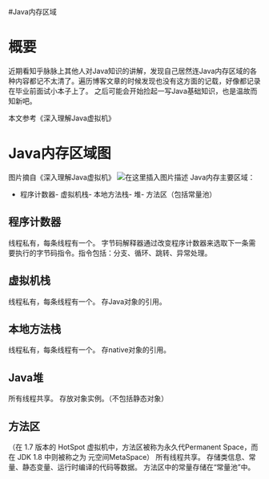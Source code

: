 #Java内存区域
# 概要

近期看知乎脉脉上其他人对Java知识的讲解，发现自己居然连Java内存区域的各种内容都记不太清了。遍历博客文章的时候发现也没有这方面的记载，好像都记录在毕业前面试小本子上了。 之后可能会开始捡起一写Java基础知识，也是温故而知新吧。

>  
 本文参考《深入理解Java虚拟机》 


# Java内存区域图

图片摘自《深入理解Java虚拟机》 <img src="https://raw.githubusercontent.com/Double2hao/xujiajia_blog/main/img/16209911740670.png " alt="在这里插入图片描述"> Java内存主要区域：
- 程序计数器- 虚拟机栈- 本地方法栈- 堆- 方法区（包括常量池）
## 程序计数器

线程私有，每条线程有一个。 字节码解释器通过改变程序计数器来选取下一条需要执行的字节码指令。指令包括：分支、循环、跳转、异常处理。

## 虚拟机栈

线程私有，每条线程有一个。 存Java对象的引用。

## 本地方法栈

线程私有，每条线程有一个。 存native对象的引用。

## Java堆

所有线程共享。 存放对象实例。（不包括静态对象）

## 方法区

（在 1.7 版本的 HotSpot 虚拟机中，方法区被称为永久代Permanent Space，而在 JDK 1.8 中则被称之为 元空间MetaSpace） 所有线程共享。 存储类信息、常量、静态变量、运行时编译的代码等数据。 方法区中的常量存储在“常量池”中。